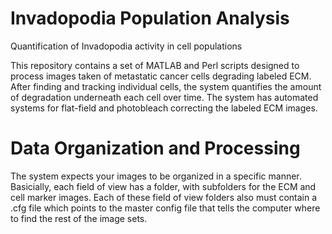 Invadopodia Population Analysis
=================

Quantification of Invadopodia activity in cell populations

This repository contains a set of MATLAB and Perl scripts designed to process images
taken of metastatic cancer cells degrading labeled ECM. After finding and
tracking individual cells, the system quantifies the amount of degradation
underneath each cell over time. The system has automated systems for flat-field
and photobleach correcting the labeled ECM images.

Data Organization and Processing
================================

The system expects your images to be organized in a specific manner. Basicially, each field of view has a folder, with subfolders for the ECM and cell marker images. Each of these field of view folders also must contain a .cfg file which points to the master config file that tells the computer where to find the rest of the image sets.
